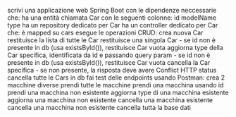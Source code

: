 scrivi una applicazione web Spring Boot con le dipendenze neccessarie che:
ha una entità chiamata Car con le seguenti colonne:
id
modelName
type
ha un repository dedicato per Car
ha un controller dedicato per Car che:
è mapped su cars
esegue le operazioni CRUD:
crea nuova Car
restituisce la lista di tutte le Car
restituisce una singola Car - se id non è presente in db (usa existsById()), restituisce Car vuota
aggiorna type della Car specifica, identificata da id e passando query param - se id non è presente in db (usa existsById()), restituisce Car vuota
cancella la Car specifica - se non presente, la risposta deve avere Conflict HTTP status
cancella tutte le Cars in db
fai test delle endpoints usando Postman:
crea 2 macchine diverse
prendi tutte le macchine
prendi una macchina usando id
prendi una macchina non esistente
aggiorna type di una macchina esistente
aggiorna una macchina non esistente
cancella una macchina esistente
cancella una macchina non esistente
cancella tutta la base dati
